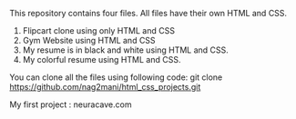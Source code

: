 This repository contains four files. All files have their own HTML and CSS.

1. Flipcart clone using only HTML and CSS
2. Gym Website using HTML and CSS
3. My resume is in black and white using HTML and CSS.
4. My colorful resume using HTML and CSS.

You can clone all the files using following code: git clone https://github.com/nag2mani/html_css_projects.git

My first project : neuracave.com
